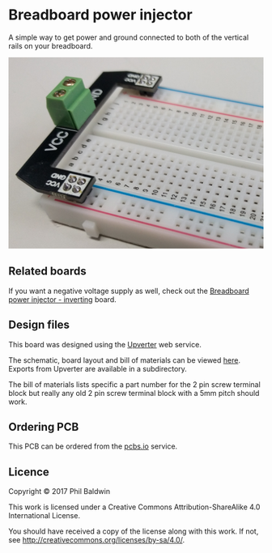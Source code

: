 # Breadboard power injector

A simple way to get power and ground connected to both of the vertical rails on your breadboard.

![Board photo](./board-photo.jpg)

## Related boards

If you want a negative voltage supply as well, check out the [Breadboard power injector - inverting](../Breadboard%20power%20injector%20-%20inverting/) board.

## Design files

This board was designed using the [Upverter](https://upverter.com) web service.

The schematic, board layout and bill of materials can be viewed [here](https://upverter.com/Trebuchetindustries/1fb8f03207e953b4/Breadboard-power-injector/). Exports from Upverter are available in a subdirectory.

The bill of materials lists specific a part number for the 2 pin screw terminal block but really any old 2 pin screw terminal block with a 5mm pitch should work.

## Ordering PCB

This PCB can be ordered from the [pcbs.io](https://PCBs.io/share/42JjX) service.

## Licence

Copyright © 2017 Phil Baldwin

This work is licensed under a Creative Commons Attribution-ShareAlike 4.0 International License.

You should have received a copy of the license along with this work. If not, see <http://creativecommons.org/licenses/by-sa/4.0/>.
